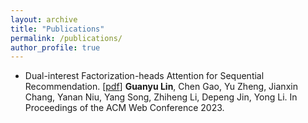 ```yaml
---
layout: archive
title: "Publications"
permalink: /publications/
author_profile: true
---
```


<!-- {% if author.googlescholar %}
  You can also find my articles on <u><a href="{{https://scholar.google.com/citations?user=yrHY-lcAAAAJ&hl=zh-CN}}">my Google Scholar profile</a>.</u>
{% endif %} -->

<!-- You can also find my articles on <u><a href="{{https://scholar.google.com/citations?user=yrHY-lcAAAAJ&hl=zh-en}}">my Google Scholar profile</a>.</u> -->

* Dual-interest Factorization-heads Attention for Sequential Recommendation. [[pdf](http://fi.ee.tsinghua.edu.cn/)]
  **Guanyu Lin**, Chen Gao, Yu Zheng, Jianxin Chang, Yanan Niu, Yang Song, Zhiheng Li, Depeng Jin, Yong Li.
  In Proceedings of the ACM Web Conference 2023.
<!-- 
{% include base_path %}

{% for post in site.publications reversed %}
  {% include archive-single.html %}
{% endfor %} -->
